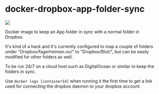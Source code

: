 # docker-dropbox-app-folder-sync

[![](https://images.microbadger.com/badges/image/josteinaj/docker-dropbox-app-folder-sync.svg)](https://microbadger.com/images/josteinaj/docker-dropbox-app-folder-sync "Get your own image badge on microbadger.com")

Docker image to keep an App folder in sync with a normal folder in Dropbox.

It's kind of a hack and it's currently configured to map a couple of folders
under "Dropbox/fagerheimen.no/" to "Dropbox/Blot/", but can be easily modified
for other folders as well.

To be run 24/7 on a cloud host such as DigitalOcean or similar to keep the
folders in sync.

Use `docker logs [containerId]` when running it the first time to get a link
used for connecting the dropbox daemon to your dropbox account.
